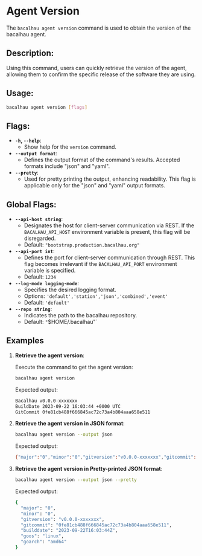 # Agent Version

The `bacalhau agent version` command is used to obtain the version of the bacalhau agent.

## Description:

Using this command, users can quickly retrieve the version of the agent, allowing them to confirm the specific release of the software they are using.

## Usage:

```bash
bacalhau agent version [flags]
```

## Flags:

* **`-h`, `--help`**:
  * Show help for the `version` command.
* **`--output format`**:
  * Defines the output format of the command's results. Accepted formats include "json" and "yaml".
* **`--pretty`**:
  * Used for pretty printing the output, enhancing readability. This flag is applicable only for the "json" and "yaml" output formats.

## Global Flags:

* **`--api-host string`**:
  * Designates the host for client-server communication via REST. If the `BACALHAU_API_HOST` environment variable is present, this flag will be disregarded.
  * Default: `"bootstrap.production.bacalhau.org"`
* **`--api-port int`**:
  * Defines the port for client-server communication through REST. This flag becomes irrelevant if the `BACALHAU_API_PORT` environment variable is specified.
  * Default: `1234`
* **`--log-mode logging-mode`**:
  * Specifies the desired logging format.
  * Options: `'default','station','json','combined','event'`
  * Default: `'default'`
* **`--repo string`**:
  * Indicates the path to the bacalhau repository.
  * Default: `"`$HOME/.bacalhau"\`

## Examples

1.  **Retrieve the agent version**:

    Execute the command to get the agent version:

    ```bash
    bacalhau agent version
    ```

    Expected output:

    ```bash
    Bacalhau v0.0.0-xxxxxxx
    BuildDate 2023-09-22 16:03:44 +0000 UTC
    GitCommit 0fe81cb488f666845ac72c73a4b804aaa658e511
    ```
2.  **Retrieve the agent version in JSON format**:

    ```bash
    bacalhau agent version --output json
    ```

    Expected output:

    ```bash
    {"major":"0","minor":"0","gitversion":"v0.0.0-xxxxxxx","gitcommit":"0fe81cb488f666845ac72c73a4b804aaa658e511","builddate":"2023-09-22T16:03:44Z","goos":"linux","goarch":"amd64"}
    ```
3.  **Retrieve the agent version in Pretty-printed JSON format**:

    ```bash
    bacalhau agent version --output json --pretty
    ```

    Expected output:

    ```bash
    {
      "major": "0",
      "minor": "0",
      "gitversion": "v0.0.0-xxxxxxx",
      "gitcommit": "0fe81cb488f666845ac72c73a4b804aaa658e511",
      "builddate": "2023-09-22T16:03:44Z",
      "goos": "linux",
      "goarch": "amd64"
    }
    ```

